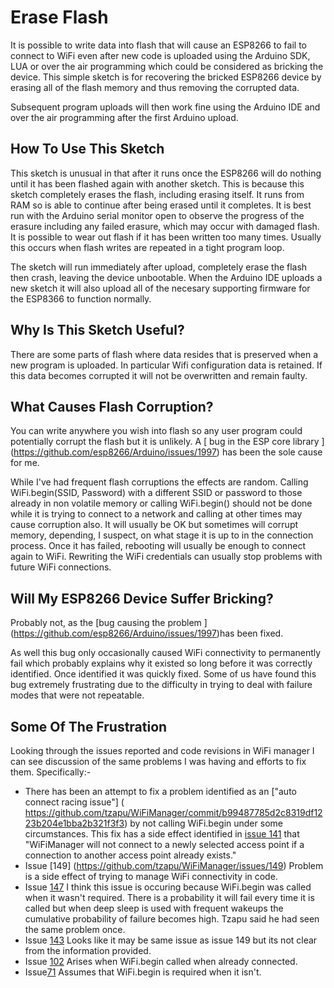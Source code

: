 # Erase Flash
It is possible to write data into flash that will cause an ESP8266 to fail to connect to WiFi even after new code is uploaded using the Arduino SDK, LUA or over the air programming which could be considered as bricking the device. This simple sketch is for recovering the bricked ESP8266 device by erasing all of the flash memory and thus removing the corrupted data. 

Subsequent program uploads will then work fine using the Arduino IDE and over the air programming after the first Arduino upload.

## How To Use This Sketch

This sketch is unusual in that after it runs once the ESP8266 will do nothing until it has been flashed again with another sketch. This is because this sketch completely erases the flash, including erasing itself. It runs from RAM so is able to continue after being erased until it completes. It is best run with the Arduino serial monitor open to observe the progress of the erasure including any failed erasure, which may occur with damaged flash. It is possible to wear out flash if it has been written too many times. Usually this occurs when flash writes are repeated in a tight program loop.

The sketch will run immediately after upload, completely erase the flash then crash, leaving the device unbootable. When the Arduino IDE uploads a new sketch it will also upload all of the necesary supporting firmware for the ESP8366 to function normally.

## Why Is This Sketch Useful?

There are some parts of flash where data resides that is preserved when a new program is uploaded. In particular Wifi configuration data is retained. If this data becomes corrupted it will not be overwritten and remain faulty.

## What Causes Flash Corruption?

You can write anywhere you wish into flash so any user program could potentially corrupt the flash but it is unlikely. A [ bug in the ESP core library ] (https://github.com/esp8266/Arduino/issues/1997) has been the sole cause for me.

While I've had frequent flash corruptions the effects are random. Calling WiFi.begin(SSID, Password) with a different SSID or password to those already in non volatile memory or calling WiFi.begin() should not be done while it is trying to connect to a network and calling at other times may cause corruption also. It will usually be OK but sometimes will corrupt memory, depending, I suspect, on what stage it is up to in the connection process. Once it has failed, rebooting will usually be enough to connect again to WiFi. Rewriting the WiFi credentials can usually stop problems with future WiFi connections. 

## Will My ESP8266 Device Suffer Bricking?

Probably not, as the [bug causing the problem ] (https://github.com/esp8266/Arduino/issues/1997)has been fixed. 

As well this bug only occasionally caused WiFi connectivity to permanently fail which probably explains why it existed so long before it was correctly identified. Once identified it was quickly fixed. Some of us have found this bug extremely frustrating due to the difficulty in trying to deal with failure modes that were not repeatable. 

## Some Of The Frustration

Looking through the issues reported and code revisions in WiFi manager I can see discussion of the same problems I was having and efforts to fix them. Specifically:-
- There has been an attempt to fix a problem identified as an ["auto connect racing issue"] ( https://github.com/tzapu/WiFiManager/commit/b99487785d2c8319df1223b204e1bba2b321f3f3) by not calling WiFi.begin under some circumstances. This fix has a side effect identified in [issue 141](https://github.com/tzapu/WiFiManager/issues/141) that "WiFiManager will not connect to a newly selected access point if a connection to another access point already exists."
- Issue [149] (https://github.com/tzapu/WiFiManager/issues/149) Problem is a side effect of trying to manage WiFi connectivity in code.
- Issue [147](https://github.com/tzapu/WiFiManager/issues/147) I think this issue is occuring because WiFi.begin was called when it wasn't required. There is a probability it will fail every time it is called but when deep sleep is used with frequent wakeups the cumulative probability of failure becomes high. Tzapu said he had seen the same problem once.
- Issue [143](https://github.com/tzapu/WiFiManager/issues/143) Looks like it may be same issue as issue 149 but its not clear from the information provided.
- Issue [102](https://github.com/tzapu/WiFiManager/issues/102) Arises when WiFi.begin called when already connected.
- Issue[71](https://github.com/tzapu/WiFiManager/issues/71) Assumes that WiFi.begin is required when it isn't.
